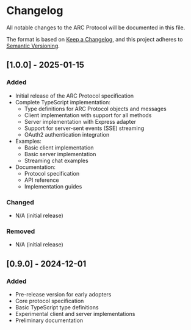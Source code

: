 # Changelog

All notable changes to the ARC Protocol will be documented in this file.

The format is based on [Keep a Changelog](https://keepachangelog.com/en/1.0.0/),
and this project adheres to [Semantic Versioning](https://semver.org/spec/v2.0.0.html).

## [1.0.0] - 2025-01-15

### Added
- Initial release of the ARC Protocol specification
- Complete TypeScript implementation:
  - Type definitions for ARC Protocol objects and messages
  - Client implementation with support for all methods
  - Server implementation with Express adapter
  - Support for server-sent events (SSE) streaming
  - OAuth2 authentication integration
- Examples:
  - Basic client implementation
  - Basic server implementation
  - Streaming chat examples
- Documentation:
  - Protocol specification
  - API reference
  - Implementation guides

### Changed
- N/A (initial release)

### Removed
- N/A (initial release)

## [0.9.0] - 2024-12-01

### Added
- Pre-release version for early adopters
- Core protocol specification
- Basic TypeScript type definitions
- Experimental client and server implementations
- Preliminary documentation